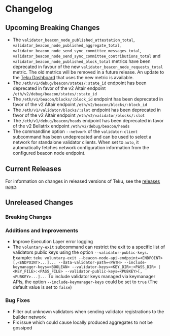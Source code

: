 # Changelog

## Upcoming Breaking Changes
- The `validator_beacon_node_published_attestation_total`, `validator_beacon_node_published_aggregate_total`,
  `validator_beacon_node_send_sync_committee_messages_total`, `validator_beacon_node_send_sync_committee_contributions_total`
  and `validator_beacon_node_published_block_total` metrics have been deprecated in favour of the new `validator_beacon_node_requests_total` metric.
  The old metrics will be removed in a future release. An update to the [Teku Dashboard](https://grafana.com/grafana/dashboards/13457) that uses the new metric is available.
- The `/eth/v1/debug/beacon/states/:state_id` endpoint has been deprecated in favor of the v2 Altair endpoint `/eth/v2/debug/beacon/states/:state_id`
- The `/eth/v1/beacon/blocks/:block_id` endpoint has been deprecated in favor of the v2 Altair endpoint `/eth/v2/beacon/blocks/:block_id`
- The `/eth/v1/validator/blocks/:slot` endpoint has been deprecated in favor of the v2 Altair endpoint `/eth/v2/validator/blocks/:slot`
- The `/eth/v1/debug/beacon/heads` endpoint has been deprecated in favor of the v2 Bellatrix endpoint `/eth/v2/debug/beacon/heads`
- The commandline option `--network` of the `validator-client` subcommand has been undeprecated and can be used to select a network for standalone validator clients. When set to `auto`, it automatically
  fetches network configuration information from the configured beacon node endpoint.  

## Current Releases
For information on changes in released versions of Teku, see the [releases page](https://github.com/ConsenSys/teku/releases).

## Unreleased Changes

### Breaking Changes

### Additions and Improvements
- Improve Execution Layer error logging
- The `voluntary-exit` subcommand can restrict the exit to a specific list of validators public keys using the option `--validator-public-keys`.
  Example: `teku voluntary-exit --beacon-node-api-endpoint=<ENDPOINT>[,<ENDPOINT>...]... --data-validator-path=<PATH> --include-keymanager-keys=<BOOLEAN> --validator-keys=<KEY_DIR>:<PASS_DIR> | <KEY_FILE>:<PASS_FILE> --validator-public-keys=<PUBKEY>[,<PUBKEY>...]...`
  To include validator keys managed via keymanager APIs, the option `--include-keymanager-keys` could be set to `true` (The default value is set to `false`)

### Bug Fixes
- Filter out unknown validators when sending validator registrations to the builder network
- Fix issue which could cause locally produced aggregates to not be gossiped